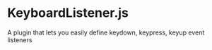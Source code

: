# KeyboardListener.js
A plugin that lets you easily define keydown, keypress, keyup event listeners
